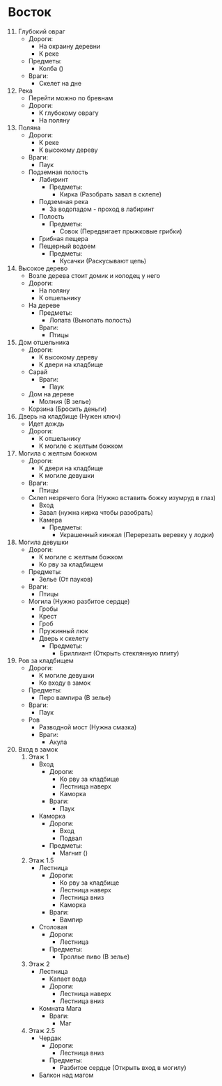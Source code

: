 # Восток

11. Глубокий овраг
    *   Дороги:
        *   На окраину деревни
        *   К реке
    *   Предметы:
        *   Колба ()
    *   Враги:
        *   Скелет на дне
12. Река
    *   Перейти можно по бревнам
    *   Дороги:
        *   К глубокому оврагу
        *   На поляну
13. Поляна
    *   Дороги:
        *   К реке
        *   К высокому дереву
    *   Враги:
        *   Паук
    *   Подземная полость
        *   Лабиринт
            *   Предметы:
                *   Кирка (Разобрать завал в склепе)
        *   Подземная река
            *   За водопадом - проход в лабиринт
        *   Полость
            *   Предметы:
                *   Совок (Передвигает прыжковые грибки)
        *   Грибная пещера
        *   Пещерный водоем
            *   Предметы:
                *   Кусачки (Раскусывают цепь)
14. Высокое дерево
    *   Возле дерева стоит домик и колодец у него
    *   Дороги:
        *   На поляну
        *   К отшельнику
    *   На дереве
        *   Предметы:
            *   Лопата (Выкопать полость)
        *   Враги:
            *   Птицы
15. Дом отшельника
    *   Дороги:
        *   К высокому дереву
        *   К двери на кладбище
    *   Сарай
        *   Враги:
            *   Паук
    *   Дом на дереве
        *   Молния (В зелье)
    *   Корзина (Бросить деньги)
16. Дверь на кладбище (Нужен ключ)
    *   Идет дождь
    *   Дороги:
        *   К отшельнику
        *   К могиле с желтым божком
17. Могила с желтым божком
    *   Дороги:
        *   К двери на кладбище
        *   К могиле девушки
    *   Враги:
        *   Птицы
    *   Склеп незрячего бога (Нужно вставить божку изумруд в глаз)
        *   Вход
        *   Завал (нужна кирка чтобы разобрать)
        *   Камера
            *   Предметы:
                *   Украшенный кинжал (Перерезать веревку у лодки)
18. Могила девушки
    *   Дороги:
        *   К могиле с желтым божком
        *   Ко рву за кладбищем
    *   Предметы:
        *   Зелье (От пауков)
    *   Враги:
        *   Птицы
    *   Могила (Нужно разбитое сердце)
        *   Гробы
        *   Крест
        *   Гроб
        *   Пружинный люк
        *   Дверь к скелету
            *   Предметы:
                *   Бриллиант (Открыть стеклянную плиту)
19. Ров за кладбищем
    *   Дороги:
        *   К могиле девушки
        *   Ко входу в замок
    *   Предметы:
        *   Перо вампира (В зелье)
    *   Враги:
        *   Паук
    *   Ров
        *   Разводной мост (Нужна смазка)
        *   Враги:
            *   Акула
20. Вход в замок
    1.  Этаж 1
        *   Вход
            *   Дороги:
                *   Ко рву за кладбище
                *   Лестница наверх
                *   Каморка
            *   Враги:
                *   Паук
        *   Каморка
            *   Дороги:
                *   Вход
                *   Подвал
            *   Предметы:
                *   Магнит ()
    2.  Этаж 1.5
        *   Лестница
            *   Дороги:
                *   Ко рву за кладбище
                *   Лестница наверх
                *   Лестница вниз
                *   Каморка
            *   Враги:
                *   Вампир
        *   Столовая
            *   Дороги:
                *   Лестница
            *   Предметы:
                *   Троллье пиво (В зелье)
    3.  Этаж 2
        *   Лестница
            *   Капает вода
            *   Дороги:
                *   Лестница наверх
                *   Лестница вниз
        *   Комната Мага
            *   Враги:
                *   Маг
    4.  Этаж 2.5
        *   Чердак
            *   Дороги:
                *   Лестница вниз
            *   Предметы:
                *   Разбитое сердце (Открыть вход в могилу)
        *   Балкон над магом
